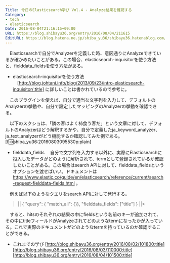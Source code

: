 ```yaml
---
Title: 今日のElasticsearch学び Vol.4 - Analyze結果を確認する
Category:
- tech
- elasticsearch
Date: 2016-08-04T21:16:15+09:00
URL: https://blog.shibayu36.org/entry/2016/08/04/211615
EditURL: https://blog.hatena.ne.jp/shiba_yu36/shibayu36.hatenablog.com/atom/entry/10328749687177310976
---
```


　Elasticsearchで自分でAnalyzerを定義した時、意図通りにAnalyzeできているか確かめたいことがある。この場合、elasticsearch-inquisitorを使う方法と、fielddata_fieldsを使う方法がある。

* elasticsearch-inquisitorを使う方法
　[http://blog.johtani.info/blog/2013/09/23/intro-elasticsearch-inquisitor/:title] に詳しいことは書かれているので参考に。

　このプラグインを使えば、自分で適当な文字列を入力して、デフォルトのAnalyzerの挙動や、自分で設定したマッピングのAnalyzerの挙動を確認できる。

　以下のスクショは、「隣の客はよく柿食う客だ」という文章に対して、デフォルトのAnalyzerはどう解釈するかや、自分で定義したja_keyword_analyzer、ja_text_analyzerがどう機能するか確認してみた例である。
[f:id:shiba_yu36:20160803095530p:plain]

* fielddata_fields
　自分で文字列を入力する以外に、実際にElasticsearchに投入したデータがどのように解析されて、termとして登録されているか確認したいことがある。この場合はsearch APIに対して、fielddata_fieldsというオプションを渡せばいい。ドキュメントは https://www.elastic.co/guide/en/elasticsearch/reference/current/search-request-fielddata-fields.html 。

　例えば以下のようなクエリをsearch APIに対して発行する。

>||
{
  "query": { "match_all": {}},
  "fielddata_fields": ["title"]
}
||<

　すると、hitsのそれぞれの結果の中にfieldsという名前のキーが追加されて、その中にtitleフィールドがAnalyzeされてどのようなtermになったかが入っている。これで実際のドキュメントがどのようなtermを持っているのか確認することができる。

* これまでの学び
[http://blog.shibayu36.org/entry/2016/08/02/101800:title]
[http://blog.shibayu36.org/entry/2016/08/03/110000:title]
[http://blog.shibayu36.org/entry/2016/08/04/101500:title]
